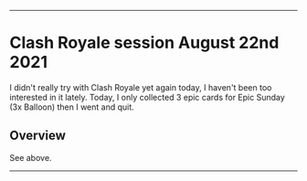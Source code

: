 
***

# Clash Royale session August 22nd 2021

I didn't really try with Clash Royale yet again today, I haven't been too interested in it lately. Today, I only collected 3 epic cards for Epic Sunday (3x Balloon)  then I went and quit.

## Overview

See above.

***
